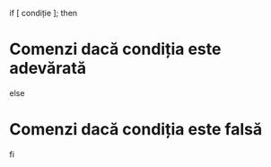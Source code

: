 if [ condiție ]; then 
# Comenzi dacă condiția este adevărată 
else 
# Comenzi dacă condiția este falsă 
fi
